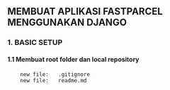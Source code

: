 ## MEMBUAT APLIKASI FASTPARCEL MENGGUNAKAN DJANGO

### 1. BASIC SETUP

#### 1.1 Membuat root folder dan local repository

        new file:   .gitignore
        new file:   readme.md